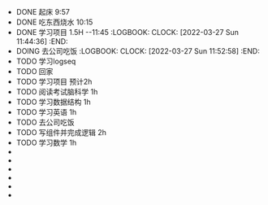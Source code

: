 - DONE 起床 9:57
- DONE 吃东西烧水 10:15
- DONE 学习项目 1.5H  --11:45
  :LOGBOOK:
  CLOCK: [2022-03-27 Sun 11:44:36]
  :END:
- DOING 去公司吃饭
  :LOGBOOK:
  CLOCK: [2022-03-27 Sun 11:52:58]
  :END:
- TODO 学习logseq
- TODO 回家
- TODO 学习项目 预计2h
- TODO 阅读考试脑科学 1h
- TODO 学习数据结构 1h
- TODO 学习英语 1h
- TODO 去公司吃饭
- TODO 写组件并完成逻辑 2h
- TODO 学习数学 1h
-
-
-
-
-
-